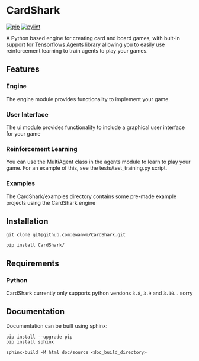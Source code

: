 # CardShark

[![pip](https://github.com/ewanwm/CardShark/actions/workflows/pip_install.yml/badge.svg)](https://github.com/ewanwm/CardShark/actions/workflows/pip_install.yml)
[![pylint](https://github.com/ewanwm/CardShark/actions/workflows/pylint.yml/badge.svg)](https://github.com/ewanwm/CardShark/actions/workflows/pylint.yml)

A Python based engine for creating card and board games, with bult-in support for [Tensorflows Agents library](https://www.tensorflow.org/agents) allowing you to easily use reinforcement learning to train agents to play your games.

## Features

### Engine
The engine module provides functionality to implement your game. 

### User Interface
The ui module provides functionality to include a graphical user interface for your game

### Reinforcement Learning
You can use the MultiAgent class in the agents module to learn to play your game. For an example of this, see the tests/test_training.py script.

### Examples 
The CardShark/examples directory contains some pre-made example projects using the CardShark engine

## Installation

```
git clone git@github.com:ewanwm/CardShark.git

pip install CardShark/
```

## Requirements

### Python
CardShark currently only supports python versions `3.8`, `3.9` and `3.10`... sorry

## Documentation

Documentation can be built using sphinx:

```
pip install --upgrade pip
pip install sphinx

sphinx-build -M html doc/source <doc_build_directory>
```
